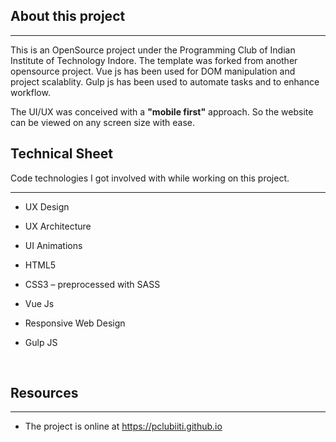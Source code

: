 ## About this project

------

This is an OpenSource project under the Programming Club of Indian Institute of Technology Indore. The template was forked from another opensource project. Vue js has been used for DOM manipulation and project scalablity. Gulp js has been used to automate tasks and to enhance workflow.

The UI/UX was conceived with a **"mobile first"** approach. So the website can be viewed on any screen size with ease.

## Technical Sheet

Code technologies I got involved with while working on this project.

------

- UX Design

- UX Architecture

- UI Animations

- HTML5

- CSS3 – preprocessed with SASS

- Vue Js

- Responsive Web Design

- Gulp JS

  ​

## Resources

------

- The project is online at <https://pclubiiti.github.io>